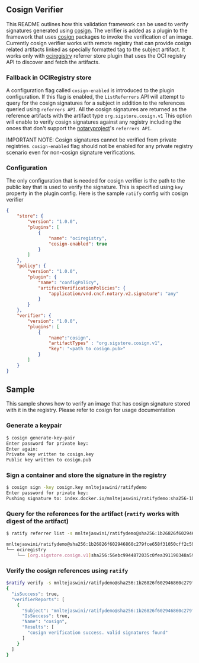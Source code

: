 ## Cosign Verifier

This README outlines how this validation framework can be used to verify signatures generated using [cosign](https://github.com/sigstore/cosign/tree/cb0c46a429253287429868c3721c9f8693797114). The verifier is added as a plugin to the framework that uses [cosign](https://github.com/sigstore/cosign/tree/cb0c46a429253287429868c3721c9f8693797114) packages to invoke the verification of an image. Currently cosign verifier works with remote registry that can provide cosign related artifacts linked as specially formatted tag to the subject artifact. It works only with [ociregistry](../../referrerstore/ociregistry) referrer store plugin that uses the OCI registry API to discover and fetch the artifacts. 

### Fallback in OCIRegistry store
A configuration flag called ```cosign-enabled``` is introduced to the plugin configuration. If this flag is enabled, the ```ListReferrers``` API will attempt to query for the cosign signatures for a subject in addition to the references queried using ```referrers API```. All the cosign signatures are returned as the reference artifacts with the artifact type ```org.sigstore.cosign.v1``` This option will enable to verify cosign signatures against any registry including the onces that don't support the [notaryproject](https://github.com/notaryproject)'s ```referrers API```. 

IMPORTANT NOTE: Cosign signatures cannot be verified from private registries. ```cosign-enabled``` flag should not be enabled for any private registry scenario even for non-cosign signature verifications.

### Configuration
The only configuration that is needed for cosign verifier is the path to the public key that is used to verify the signature. This is specified using ```key``` property in the plugin config. Here is the sample ```ratify``` config with cosign verifier

```json
{
    "store": {
        "version": "1.0.0",
        "plugins": [
            {
                "name": "ociregistry",
                "cosign-enabled": true
            }
        ]
    },
    "policy": {
        "version": "1.0.0",
        "plugin": {
            "name": "configPolicy",
            "artifactVerificationPolicies": {
                "application/vnd.cncf.notary.v2.signature": "any"
            }
        }
    },
    "verifier": {
        "version": "1.0.0",
        "plugins": [
            {
                "name":"cosign",
                "artifactTypes" : "org.sigstore.cosign.v1",
                "key": "<path to cosign.pub>"
            }
        ]
    }
}
```

## Sample
This sample shows how to verify an image that has cosign signature stored with it in the registry. Please refer to cosign for usage documentation

### Generate a keypair
```bash
$ cosign generate-key-pair
Enter password for private key:
Enter again:
Private key written to cosign.key
Public key written to cosign.pub
```

### Sign a container and store the signature in the registry

```bash
$ cosign sign -key cosign.key mnltejaswini/ratifydemo
Enter password for private key:
Pushing signature to: index.docker.io/mnltejaswini/ratifydemo:sha256-1b26826f602946860c279fce658f31050cff2c596583af237d971f4629b57792.sig
```

### Query for the references for the artifact (```ratify``` works with digest of the artifact)

```bash
$ ratify referrer list -s mnltejaswini/ratifydemo@sha256:1b26826f602946860c279fce658f31050cff2c596583af237d971f4629b57792

mnltejaswini/ratifydemo@sha256:1b26826f602946860c279fce658f31050cff2c596583af237d971f4629b57792
└── ociregistry
    └── [org.sigstore.cosign.v1]sha256:56ebc9944872035c0fea391190348a597c646b63269d434ffd1421271aeee30a
```

### Verify the cosign references using ```ratify```

```bash
$ratify verify -s mnltejaswini/ratifydemo@sha256:1b26826f602946860c279fce658f31050cff2c596583af237d971f4629b57792
{
  "isSuccess": true,
  "verifierReports": [
    {
      "Subject": "mnltejaswini/ratifydemo@sha256:1b26826f602946860c279fce658f31050cff2c596583af237d971f4629b57792",
      "IsSuccess": true,
      "Name": "cosign",
      "Results": [
        "cosign verification success. valid signatures found"
      ]
    }
  ]
}
```







